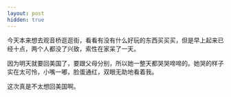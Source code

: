 ```yaml
---
layout: post
hidden: true
---
```


今天本来想去观音桥逛逛街，看看有没有什么好玩的东西买买买，但是早上起来已经十点，两个人都没了兴致，索性在家呆了一天。

因为明天就要回美国了，要跟父母分别，所以她一整天都哭哭啼啼的。她哭的样子实在太可怜，小嘴一嘟，脸蛋通红，双眼无助地看着我。

这次真是不太想回美国啊。